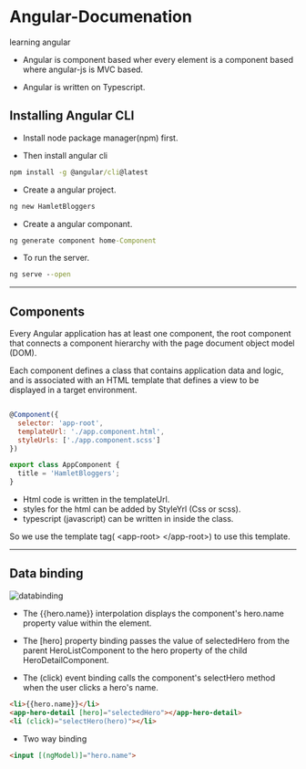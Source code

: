 # Angular-Documenation

learning angular

- Angular is component based wher every element is a component based where angular-js is MVC based.

- Angular is written on Typescript.

## Installing Angular CLI

- Install node package manager(npm) first.

- Then install angular cli

```cmd
npm install -g @angular/cli@latest
```

- Create a angular project.

```cmd
ng new HamletBloggers
```

- Create a angular componant.

```cmd
ng generate component home-Component
```

- To run the server.

```cmd
ng serve --open
```

---

## Components

Every Angular application has at least one component, the root component that connects a component hierarchy with the page document object model (DOM).

Each component defines a class that contains application data and logic, and is associated with an HTML template that defines a view to be displayed in a target environment.

```javascript

@Component({
  selector: 'app-root',
  templateUrl: './app.component.html',
  styleUrls: ['./app.component.scss']
})

export class AppComponent {
  title = 'HamletBloggers';
}

```

- Html code is written in the templateUrl.
- styles for the html can be added by StyleYrl (Css or scss).
- typescript (javascript) can be written in inside the class.

So we use the template tag( \<app-root> \</app-root>) to use this template.

---

## Data binding

 ![databinding](https://angular.io/generated/images/guide/architecture/databinding.png)

- The {{hero.name}} interpolation displays the component's hero.name property value within the element.

- The [hero] property binding passes the value of selectedHero from the parent HeroListComponent to the hero property of the child HeroDetailComponent.

- The (click) event binding calls the component's selectHero method when the user clicks a hero's name.

```html
<li>{{hero.name}}</li>
<app-hero-detail [hero]="selectedHero"></app-hero-detail>
<li (click)="selectHero(hero)"></li>
```

- Two way binding

```html
<input [(ngModel)]="hero.name">
```
